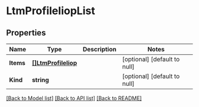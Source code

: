 # LtmProfileIiopList

## Properties
Name | Type | Description | Notes
------------ | ------------- | ------------- | -------------
**Items** | [**[]LtmProfileIiop**](ltm_profile_iiop.md) |  | [optional] [default to null]
**Kind** | **string** |  | [optional] [default to null]

[[Back to Model list]](../README.md#documentation-for-models) [[Back to API list]](../README.md#documentation-for-api-endpoints) [[Back to README]](../README.md)


